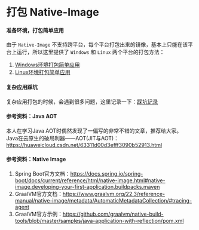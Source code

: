 # 打包 Native-Image

#### 准备环境，打包简单应用

由于 `Native-Image` 不支持跨平台，每个平台打包出来的镜像，基本上只能在该平台上运行，所以这里提供了 `Windows` 和 `Linux` 两个平台的打包方法：
1. [Windows环境打包简单应用](native-image/native-image-windows.md)
2. [Linux环境打包简单应用](native-image/native-image-linux.md)


#### 复杂应用踩坑

复杂应用打包的时候，会遇到很多问题，这里记录一下：[踩坑记录](native-image/treading-pit-log.md)


#### 参考资料：Java AOT

本人在学习Java AOT时偶然发现了一偏写的非常不错的文章，推荐给大家。<br>
Java在云原生的破局利器——AOT(JIT与AOT)：https://huaweicloud.csdn.net/63311d00d3efff3090b52913.html

#### 参考资料：Native Image

1. Spring Boot官方文档：https://docs.spring.io/spring-boot/docs/current/reference/html/native-image.html#native-image.developing-your-first-application.buildpacks.maven
2. GraalVM官方文档：https://www.graalvm.org/22.3/reference-manual/native-image/metadata/AutomaticMetadataCollection/#tracing-agent
3. GraalVM官方示例：https://github.com/graalvm/native-build-tools/blob/master/samples/java-application-with-reflection/pom.xml